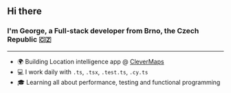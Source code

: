 ## Hi there 
### I'm George, a Full-stack developer from Brno, the Czech Republic :czech_republic:

------

- :earth_africa: Building Location intelligence app @ [CleverMaps](https://www.clevermaps.io)
- :computer: I work daily with `.ts`, `.tsx`, `.test.ts`, `.cy.ts`
- :mortar_board: Learning all about performance, testing and functional programming 
